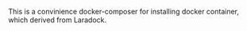 This is a convinience  docker-composer for installing docker container, which derived from Laradock.
